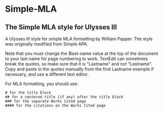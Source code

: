 Simple-MLA
==========

The Simple MLA style for Ulysses III
------------------------------------
A Ulysses III style for simple MLA formatting by William Papper. The style was originally modified from Simple APA.

Note that you must change the $last-name value at the top of the document to your last name for page numbering to work. TextEdit can sometimes break the quotes, so make sure that it is "Lastname" and not “Lastname”. Copy and paste in the quotes manually from the first Lastname example if necessary, and use a different text editor.

For MLA formatting, you should use:
```
# for the title block
## for a centered title (if any) after the title block
### for the separate Works Cited page
#### for the citations on the Works Cited page
```
